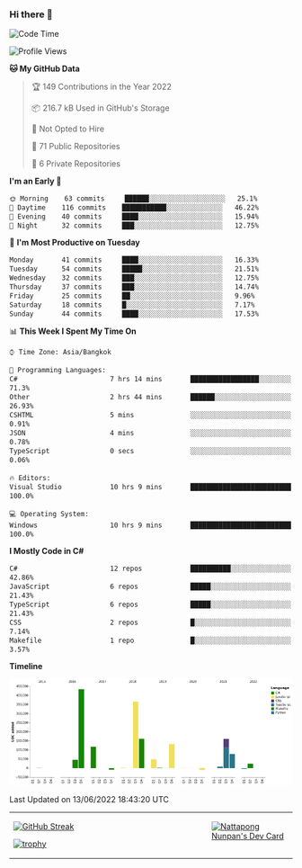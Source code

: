 ### Hi there 👋

<!--START_SECTION:waka-->
![Code Time](http://img.shields.io/badge/Code%20Time-0%20secs-blue)

![Profile Views](http://img.shields.io/badge/Profile%20Views-0-blue)

**🐱 My GitHub Data** 

> 🏆 149 Contributions in the Year 2022
 > 
> 📦 216.7 kB Used in GitHub's Storage 
 > 
> 🚫 Not Opted to Hire
 > 
> 📜 71 Public Repositories 
 > 
> 🔑 6 Private Repositories  
 > 
**I'm an Early 🐤** 

```text
🌞 Morning    63 commits     ██████░░░░░░░░░░░░░░░░░░░   25.1% 
🌆 Daytime    116 commits    ███████████░░░░░░░░░░░░░░   46.22% 
🌃 Evening    40 commits     ████░░░░░░░░░░░░░░░░░░░░░   15.94% 
🌙 Night      32 commits     ███░░░░░░░░░░░░░░░░░░░░░░   12.75%

```
📅 **I'm Most Productive on Tuesday** 

```text
Monday       41 commits     ████░░░░░░░░░░░░░░░░░░░░░   16.33% 
Tuesday      54 commits     █████░░░░░░░░░░░░░░░░░░░░   21.51% 
Wednesday    32 commits     ███░░░░░░░░░░░░░░░░░░░░░░   12.75% 
Thursday     37 commits     ███░░░░░░░░░░░░░░░░░░░░░░   14.74% 
Friday       25 commits     ██░░░░░░░░░░░░░░░░░░░░░░░   9.96% 
Saturday     18 commits     █░░░░░░░░░░░░░░░░░░░░░░░░   7.17% 
Sunday       44 commits     ████░░░░░░░░░░░░░░░░░░░░░   17.53%

```


📊 **This Week I Spent My Time On** 

```text
⌚︎ Time Zone: Asia/Bangkok

💬 Programming Languages: 
C#                       7 hrs 14 mins       █████████████████░░░░░░░░   71.3% 
Other                    2 hrs 44 mins       ██████░░░░░░░░░░░░░░░░░░░   26.93% 
CSHTML                   5 mins              ░░░░░░░░░░░░░░░░░░░░░░░░░   0.91% 
JSON                     4 mins              ░░░░░░░░░░░░░░░░░░░░░░░░░   0.78% 
TypeScript               0 secs              ░░░░░░░░░░░░░░░░░░░░░░░░░   0.06%

🔥 Editors: 
Visual Studio            10 hrs 9 mins       █████████████████████████   100.0%

💻 Operating System: 
Windows                  10 hrs 9 mins       █████████████████████████   100.0%

```

**I Mostly Code in C#** 

```text
C#                       12 repos            ██████████░░░░░░░░░░░░░░░   42.86% 
JavaScript               6 repos             █████░░░░░░░░░░░░░░░░░░░░   21.43% 
TypeScript               6 repos             █████░░░░░░░░░░░░░░░░░░░░   21.43% 
CSS                      2 repos             █░░░░░░░░░░░░░░░░░░░░░░░░   7.14% 
Makefile                 1 repo              █░░░░░░░░░░░░░░░░░░░░░░░░   3.57%

```


**Timeline**

![Chart not found](https://raw.githubusercontent.com/aixasz/aixasz/main/charts/bar_graph.png) 


 Last Updated on 13/06/2022 18:43:20 UTC
<!--END_SECTION:waka-->

<table>
<tr>
<td width="70%" valign="top">
 
 [![GitHub Streak](http://github-readme-streak-stats.herokuapp.com?user=aixasz&theme=github-dark&hide_border=true&date_format=%5BY%20%5DM%20j)](https://git.io/streak-stats)

 [![trophy](https://github-profile-trophy.vercel.app/?username=aixasz&theme=onedark)](https://github.com/ryo-ma/github-profile-trophy)
 </td>
<td width="30%" valign="top">
 
<a href="https://app.daily.dev/aixasz"><img src="https://api.daily.dev/devcards/403207936e6547c9a85ea449e9f3abe8.png?r=re8" alt="Nattapong Nunpan's Dev Card"/></a>

 </td>
</tr>
</table>
 
